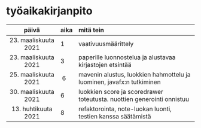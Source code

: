 # työaikakirjanpito

| päivä | aika | mitä tein  |
| :----:|:-----| :-----|
| 23. maaliskuuta 2021 | 1 | vaativuusmäärittely |
| 23. maaliskuuta 2021 | 3 | paperille luonnostelua ja alustavaa kirjastojen etsintää |
| 25. maaliskuuta 2021 | 6 | mavenin alustus, luokkien hahmottelu ja luominen, javafx:n tutkiminen |
| 30. maaliskuuta 2021 | 6 | luokkien score ja scoredrawer toteutusta. nuottien generointi onnistuu |
| 13. huhtikuuta 2021  | 8 | refaktorointa, note-luokan luonti, testien kanssa säätämistä |
